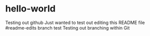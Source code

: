 # hello-world
Testing out github
Just wanted to test out editing this README file
#readme-edits branch test
Testing out branching within Git

